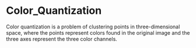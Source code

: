 # Color_Quantization
Color quantization is a problem of clustering points in three-dimensional space, where the points represent colors found in the original image and the three axes represent the three color channels.
